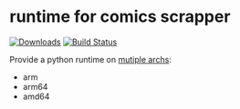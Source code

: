 # runtime for comics scrapper
[![Downloads](https://img.shields.io/docker/pulls/angelnu/comics.svg)](https://hub.docker.com/r/angelnu/comics/)
[![Build Status](https://travis-ci.org/angelnu/docker-comics.svg?branch=master)](https://travis-ci.org/angelnu/docker-comics)

Provide a python runtime on [mutiple archs](https://hub.docker.com/r/angelnu/keepalived/tags):
- arm
- arm64
- amd64
